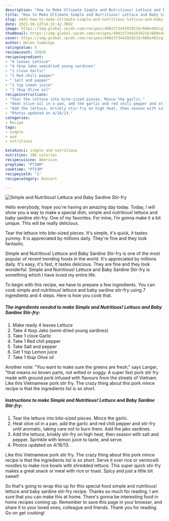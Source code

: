 ```yaml
---
description: "How to Make Ultimate Simple and Nutritious! Lettuce and Baby Sardine Stir-fry"
title: "How to Make Ultimate Simple and Nutritious! Lettuce and Baby Sardine Stir-fry"
slug: 4443-how-to-make-ultimate-simple-and-nutritious-lettuce-and-baby-sardine-stir-fry
date: 2021-10-12T14:31:42.369Z
image: https://img-global.cpcdn.com/recipes/4902373441929216/680x482cq70/simple-and-nutritious-lettuce-and-baby-sardine-stir-fry-recipe-main-photo.jpg
thumbnail: https://img-global.cpcdn.com/recipes/4902373441929216/680x482cq70/simple-and-nutritious-lettuce-and-baby-sardine-stir-fry-recipe-main-photo.jpg
cover: https://img-global.cpcdn.com/recipes/4902373441929216/680x482cq70/simple-and-nutritious-lettuce-and-baby-sardine-stir-fry-recipe-main-photo.jpg
author: Helen Cummings
ratingvalue: 5
reviewcount: 35826
recipeingredient:
- "4 leaves Lettuce"
- "4 tbsp Jako semidried young sardines"
- "1 clove Garlic"
- "1 Red chili pepper"
- " Salt and pepper"
- "1 tsp Lemon juice"
- "1 tbsp Olive oil"
recipeinstructions:
- "Tear the lettuce into bite-sized pieces. Mince the garlic."
- "Heat olive oil in a pan, add the garlic and red chili pepper and stir-fry until aromatic, taking care not to burn them. Add the jako sardines."
- "Add the lettuce, briskly stir-fry on high heat, then season with salt and pepper. Sprinkle with lemon juice to taste, and serve."
- "Photos updated on 4/16/13."
categories:
- Recipe
tags:
- simple
- and
- nutritious

katakunci: simple and nutritious 
nutrition: 286 calories
recipecuisine: American
preptime: "PT20M"
cooktime: "PT53M"
recipeyield: "1"
recipecategory: Dessert

---
```



![Simple and Nutritious! Lettuce and Baby Sardine Stir-fry](https://img-global.cpcdn.com/recipes/4902373441929216/680x482cq70/simple-and-nutritious-lettuce-and-baby-sardine-stir-fry-recipe-main-photo.jpg)

Hello everybody, hope you're having an amazing day today. Today, I will show you a way to make a special dish, simple and nutritious! lettuce and baby sardine stir-fry. One of my favorites. For mine, I'm gonna make it a bit unique. This will be really delicious.

Tear the lettuce into bite-sized pieces. It&#39;s simple, it&#39;s quick, it tastes yummy. It is appreciated by millions daily. They&#39;re fine and they look fantastic.

Simple and Nutritious! Lettuce and Baby Sardine Stir-fry is one of the most popular of recent trending foods in the world. It's appreciated by millions daily. It's easy, it's fast, it tastes delicious. They are fine and they look wonderful. Simple and Nutritious! Lettuce and Baby Sardine Stir-fry is something which I have loved my entire life.


To begin with this recipe, we have to prepare a few ingredients. You can cook simple and nutritious! lettuce and baby sardine stir-fry using 7 ingredients and 4 steps. Here is how you cook that.

<!--inarticleads1-->

##### The ingredients needed to make Simple and Nutritious! Lettuce and Baby Sardine Stir-fry:

1. Make ready 4 leaves Lettuce
1. Take 4 tbsp Jako (semi-dried young sardines)
1. Take 1 clove Garlic
1. Take 1 Red chili pepper
1. Take  Salt and pepper
1. Get 1 tsp Lemon juice
1. Take 1 tbsp Olive oil


Another note: &#34;You want to make sure the greens are fresh,&#34; says Langer, &#34;that means no brown parts, not wilted or soggy. A super fast pork stir fry made with ground pork infused with flavours from the streets of Vietnam. Like this Vietnamese pork stir fry. The crazy thing about this pork mince recipe is that the ingredients list is so short. 

<!--inarticleads2-->

##### Instructions to make Simple and Nutritious! Lettuce and Baby Sardine Stir-fry:

1. Tear the lettuce into bite-sized pieces. Mince the garlic.
1. Heat olive oil in a pan, add the garlic and red chili pepper and stir-fry until aromatic, taking care not to burn them. Add the jako sardines.
1. Add the lettuce, briskly stir-fry on high heat, then season with salt and pepper. Sprinkle with lemon juice to taste, and serve.
1. Photos updated on 4/16/13.


Like this Vietnamese pork stir fry. The crazy thing about this pork mince recipe is that the ingredients list is so short. Serve it over rice or vermicelli noodles to make rice bowls with shredded lettuce. This super quick stir-fry makes a great snack or meal with rice or toast. Spicy and just a little bit sweet! 

So that's going to wrap this up for this special food simple and nutritious! lettuce and baby sardine stir-fry recipe. Thanks so much for reading. I am sure that you can make this at home. There's gonna be interesting food in home recipes coming up. Remember to save this page in your browser, and share it to your loved ones, colleague and friends. Thank you for reading. Go on get cooking!
